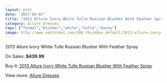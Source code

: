 ```yaml
---
layout: post
date: '2017-04-07'
title: "2013 Allure Ivory White Tulle Russian Blusher With Feather Spray"
category: Allure Dresses
tags: ["formal","blusher","white","tulle","bonny"]
image: http://www.neoformal.com/198-thickbox_default/2013-allure-ivory-white-tulle-russian-blusher-with-feather-spray.jpg
---
```

2013 Allure Ivory White Tulle Russian Blusher With Feather Spray

On Sales: **$439.99**
<a href="https://www.neoformal.com/en/allure-dresses/70-2013-allure-ivory-white-tulle-russian-blusher-with-feather-spray.html"><amp-img layout="responsive" width="600" height="600" src="//www.neoformal.com/198-thickbox_default/2013-allure-ivory-white-tulle-russian-blusher-with-feather-spray.jpg" alt="2013 Allure Ivory White Tulle Russian Blusher With Feather Spray 0" /></a>
<a href="https://www.neoformal.com/en/allure-dresses/70-2013-allure-ivory-white-tulle-russian-blusher-with-feather-spray.html"><amp-img layout="responsive" width="600" height="600" src="//www.neoformal.com/199-thickbox_default/2013-allure-ivory-white-tulle-russian-blusher-with-feather-spray.jpg" alt="2013 Allure Ivory White Tulle Russian Blusher With Feather Spray 1" /></a>

Buy it: [2013 Allure Ivory White Tulle Russian Blusher With Feather Spray](https://www.neoformal.com/en/allure-dresses/70-2013-allure-ivory-white-tulle-russian-blusher-with-feather-spray.html "2013 Allure Ivory White Tulle Russian Blusher With Feather Spray")

View more: [Allure Dresses](https://www.neoformal.com/en/2-allure-dresses "Allure Dresses")